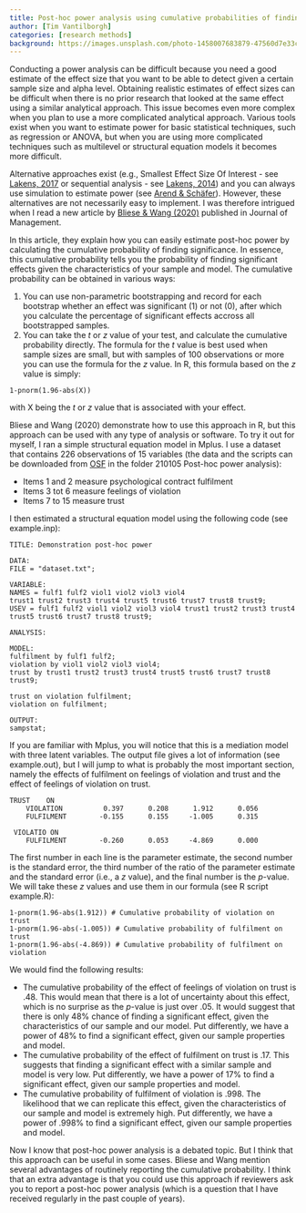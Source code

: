 ```yaml
---
title: Post-hoc power analysis using cumulative probabilities of finding significance
author: [Tim Vantilborgh]
categories: [research methods]
background: https://images.unsplash.com/photo-1458007683879-47560d7e33c3?ixid=MXwxMjA3fDB8MHxwaG90by1wYWdlfHx8fGVufDB8fHw%3D&ixlib=rb-1.2.1&auto=format&fit=crop&w=1927&q=80
---
```


Conducting a power analysis can be difficult because you need a good estimate of the effect size that you want to be able to detect given a certain sample size and alpha level. Obtaining realistic estimates of effect sizes can be difficult when there is no prior research that looked at the same effect using a similar analytical approach. This issue becomes even more complex when you plan to use a more complicated analytical approach. Various tools exist when you want to estimate power for basic statistical techniques, such as regression or ANOVA, but when you are using more complicated techniques such as multilevel or structural equation models it becomes more difficult. 

Alternative approaches exist (e.g., Smallest Effect Size Of Interest - see [Lakens, 2017](https://journals.sagepub.com/doi/full/10.1177/1948550617697177) or sequential analysis - see [Lakens, 2014](https://onlinelibrary.wiley.com/doi/full/10.1002/ejsp.2023?casa_token=rCmbFzUtawMAAAAA%3ABdFZNurl32u-Wn203vjeyDkmpmJCf87BYf5eyu-YuJNNME7lJnsblRrDjZKgbLDrUYVHrN2F9jt8Ug8)) and you can always use simulation to estimate power (see [Arend & Schäfer](https://psycnet.apa.org/record/2018-48374-001)). However, these alternatives are not necessarily easy to implement. I was therefore intrigued when I read a new article by [Bliese & Wang (2020)](https://journals.sagepub.com/doi/abs/10.1177/0149206319886909) published in Journal of Management. 

In this article, they explain how you can easily estimate post-hoc power by calculating the cumulative probability of finding significance. In essence, this cumulative probability tells you the probability of finding significant effects given the characteristics of your sample and model. The cumulative probability can be obtained in various ways:

1. You can use non-parametric bootstrapping and record for each bootstrap whether an effect was significant (1) or not (0), after which you calculate the percentage of significant effects accross all bootstrapped samples.
2. You can take the *t* or *z* value of your test, and calculate the cumulative probability directly. The formula for the *t* value is best used when sample sizes are small, but with samples of 100 observations or more you can use the formula for the *z* value.  In R, this formula based on the *z* value is simply:

```
1-pnorm(1.96-abs(X))
```

with X being the *t* or *z* value that is associated with your effect.

Bliese and Wang (2020) demonstrate how to use this approach in R, but this approach can be used with any type of analysis or software. To try it out for myself, I ran a simple structural equation model in Mplus. I use a dataset that contains 226 observations of 15 variables (the data and the scripts can be downloaded from [OSF](https://osf.io/njuw6/) in the folder 210105 Post-hoc power analysis):

* Items 1 and 2 measure psychological contract fulfilment
* Items 3 tot 6 measure feelings of violation
* Items 7 to 15 measure trust

I then estimated a structural equation model using the following code (see example.inp):

```
TITLE: Demonstration post-hoc power

DATA:
FILE = "dataset.txt";

VARIABLE:
NAMES = fulf1 fulf2 viol1 viol2 viol3 viol4 
trust1 trust2 trust3 trust4 trust5 trust6 trust7 trust8 trust9;
USEV = fulf1 fulf2 viol1 viol2 viol3 viol4 trust1 trust2 trust3 trust4 trust5 trust6 trust7 trust8 trust9;

ANALYSIS:

MODEL:
fulfilment by fulf1 fulf2;
violation by viol1 viol2 viol3 viol4;
trust by trust1 trust2 trust3 trust4 trust5 trust6 trust7 trust8 trust9;

trust on violation fulfilment;
violation on fulfilment;

OUTPUT:
sampstat;
```

If you are familiar with Mplus, you will notice that this is a mediation model with three latent variables. The output file gives a lot of information (see example.out), but I will jump to what is probably the most important section, namely the effects of fulfilment on feelings of violation and trust and the effect of feelings of violation on trust.

```
TRUST    ON
    VIOLATION          0.397      0.208      1.912      0.056
    FULFILMENT        -0.155      0.155     -1.005      0.315

 VIOLATIO ON
    FULFILMENT        -0.260      0.053     -4.869      0.000
```

The first number in each line is the parameter estimate, the second number is the standard error, the third number of the ratio of the parameter estimate and the standard error (i.e., a *z* value), and the final number is the *p*-value. We will take these *z* values and use them in our formula (see R script example.R):

```
1-pnorm(1.96-abs(1.912)) # Cumulative probability of violation on trust
1-pnorm(1.96-abs(-1.005)) # Cumulative probability of fulfilment on trust
1-pnorm(1.96-abs(-4.869)) # Cumulative probability of fulfilment on violation
```

We would find the following results:

* The cumulative probability of the effect of feelings of violation on trust is .48. This would mean that there is a lot of uncertainty about this effect, which is no surprise as the *p*-value is just over .05. It would suggest that there is only 48% chance of finding a significant effect, given the characteristics of our sample and our model. Put differently, we have a power of 48% to find a significant effect, given our sample properties and model.
* The cumulative probability of the effect of fulfilment on trust is .17. This suggests that finding a significant effect with a similar sample and model is very low. Put differently, we have a power of 17% to find a significant effect, given our sample properties and model.
* The cumulative probability of fulfilment of violation is .998. The likelihood that we can replicate this effect, given the characteristics of our sample and model is extremely high. Put differently, we have a power of .998% to find a significant effect, given our sample properties and model.

Now I know that post-hoc power analysis is a debated topic. But I think that this approach can be useful in some cases. Bliese and Wang mention several advantages of routinely reporting the cumulative probability. I think that an extra advantage is that you could use this approach if reviewers ask you to report a post-hoc power analysis (which is a question that I have received regularly in the past couple of years).